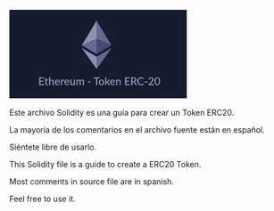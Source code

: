 [![](https://github.com/ethfannum1/ERC20_Token/blob/main/token.jpg)](http:/https://github.com/ethfannum1/ERC20_Token/blob/main/token.jpg/)

Este archivo Solidity es una guía para crear un Token ERC20.

La mayoría de los comentarios en el archivo fuente están en español.

Siéntete libre de usarlo.


This Solidity file is a guide to create a ERC20 Token.

Most comments in source file are in spanish.

Feel free to use it.

